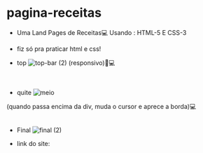 # pagina-receitas
 - Uma Land Pages de Receitas💻  Usando : HTML-5 E CSS-3
 - fiz só pra praticar html e css!

 - top
       ![top-bar (2)](https://github.com/vitorquirino/pagina-receitas/assets/104791533/b4743a20-94a1-463a-ab33-375d3e817e05)
(responsivo)📱💻
<br>


 - quite
       ![meio](https://github.com/vitorquirino/pagina-receitas/assets/104791533/65de9463-156e-49f8-ba44-cd14265a0253)

(quando passa encima da div, muda o cursor e aprece a borda)💻
<br>
<br>



 - Final
     ![final (2)](https://github.com/vitorquirino/pagina-receitas/assets/104791533/4890c0d1-4484-4f85-8c83-977f289a6f51)



 - link do site:

